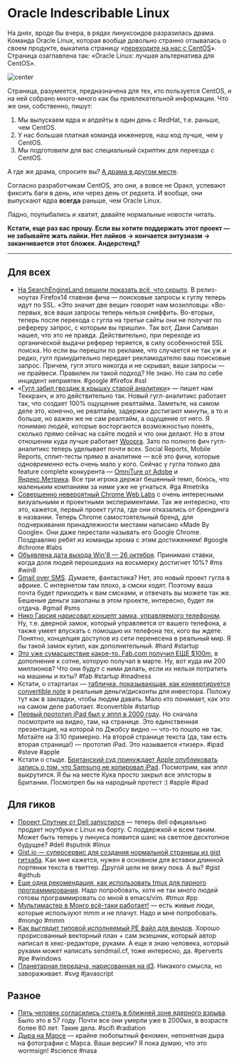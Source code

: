 # Oracle Indescribable Linux

На днях, вроде бы вчера, в рядах линуксоидов разразилась драма. Команда Oracle Linux, которая вообще довольно странно отзывалась о своем продукте, выкатила страницу «[переходите на нас с CentOS](http://linux.oracle.com/switch/centos/)». Страница озаглавлена так: «Oracle Linux: лучшая альтернатива для CentOS».

![center](http://gigaom2.files.wordpress.com/2010/12/4199675334_66c3e3d61d_z-1.png)

Страница, разумеется, предназначена для тех, кто пользуется CentOS, и на ней собрано много-много как бы привлекательной информации. Что же они, собственно, пишут:

1. Мы выпускаем ядра и апдейты в один день с RedHat, т.е. раньше, чем CentOS.
2. У нас большая платная команда инженеров, наш код лучше, чем у CentOS.
3. Мы подготовили для вас специальный скриптик для переезда с CentOS.

А где же драма, спросите вы? [А драма в другом месте](http://www.bashton.com/blog/2012/oracle-spreading-fud-about-centos/).

Согласно разработчикам CentOS, это они, а вовсе не Оракл, успевают фиксить баги в день, или через день от редхета. И вообще, они выпускают ядра **всегда** раньше, чем Oracle Linux.

Ладно, поулыбались и хватит, давайте нормальные новости читать.

**Кстати, еще раз вас прошу. Если вы хотите поддержать этот проект — не забывайте жать лайки. Нет лайков → кончается энтузиазм → заканчивается этот бложек. Андерстенд?**


-----

## Для всех
* [На SearchEngineLand решили показать всё, что скрыто](http://searchengineland.com/firefox-14-now-encrypts-google-searches-but-search-terms-still-will-leak-out-127831). В релиз-ноутах Firefox14 главная фича — поисковые запросы к гуглу теперь идут по SSL. «Это значит две вещи» говорят нам мозилловцы: «Во-первых, все ваши запросы теперь нельзя сниффить. Во-вторых, теперь после перехода с гугла на третьи сайты они не получат по рефереру запрос, с которым вы пришли». Так вот, Дани Саливан нашел, что это не правда. Действительно, при переходе из органической выдачи реферер теряется, в силу особенностей SSL поиска. Но если вы перешли по рекламе, что случается не так уж и редко, гугл принудительно передает рекламодателю ваш поисковые запрос. Причем, гугл этого никогда и не скрывал, ваши запросы — не прайвеси. Правилен ли такой подход? Не знаю. Но сам по себе инцидент неприятен. #google #firefox #ssl
* «[Гугл забил гвоздик в крышку старой аналитики](http://techcrunch.com/2012/07/17/google-puts-nail-in-the-coffin-for-static-analytics-real-time-now-the-only-option/)» — пишет нам Теккранч, и это действительно так. Новый гугл-аналитикс работает так, что создает 100% ощущение реалтайма. Заметьте, на самом деле это, конечно, не реалтайм, задержки достигают минуты, а то и больше, но важен же не сам реалтайм, а ощущение от него. Я понимаю людей, которые восторгаются возможностью понять, сколько прямо сейчас на сайте людей и что они делают. Но в этом отношении куда лучше работает [Woopra](http://woopra.com). Зато по полноте фич гугл-аналитикс теперь уделывает почти всех. Social Reports, Mobile Reports, сплит-тесты прямо в аналитике — всё это фичи, которые *одновременно* есть очень мало у кого. Сейчас у гугла только два feature complete конкурента — [OmniTure от Adobe](http://www.omniture.com/) и [Яндекс.Метрика](http://metrika.yandex.ru). Все три игрока держат бешенный темп, боюсь, что маленьким компаниям за ними уже не угнаться. #ga #metrika
* [Совершенно невероятный Chrome Web Labs](http://www.chromeweblab.com/) с очень интересными визуальными и проектными экспериментами. Так же интересно, что это, кажется, первый проект гугла, где они отказались от брендинга в названии. Теперь Chrome самостоятельный бренд, для подчеркивания принадлежности местами написано «Made By Google». Они даже перестали называть его Google Chrome. Поздравляю ребят из команды хрома с этим достижением! #google #chrome #labs
* [Объявлена дата выхода Win'8 — 26 октября](http://www.redmondtimes.com/2012/07/18/windows-8-launch-date-announced-october-26th.aspx). Принимаю ставки, когда доля людей перешедших на восьмерку достигнет 10%? #ms #win8
* [Gmail over SMS](http://google-africa.blogspot.co.uk/2012/07/send-and-receive-gmail-on-your-phone-as.html). Думаете, фантастика? Нет, это новый проект гугла в африке. С интернетом там плохо, а смски ходят. Поэтому ваша почта будет приходить к вам смсками, и отвечать вы можете так же. Бешеные деньги закопаны в этом проекте, интересно, будет ли отдача. #gmail #sms
* [Нико Гарсия нарисовал концепт замка, управляемого телефоном](http://www.nico.im/post/27498101987/reinventing-the-key). Ну, т.е. дверной замок, который управляется от вашего телефона, а также умеет впускать с помощью их телефона тех, кого вы ждете. Понятно, концепция доступов из сети перенесена в реальный мир. Я бы такой замок купил, как дополнительный. #hard #startup
* [Это уже сумасшествие какое-то. Fab.com получил ЕЩЕ $100m](http://online.wsj.com/article/SB10000872396390444097904577535323312754532.html), в дополнение к сотне, которую получал в марте. Ну, вот куда им 200 миллионов? Что они будут с ними делать, если их нельзя потратить на машины и яхты? #fab #startup #madness
* Кстати, о стартапах — [табличка, показывающая, как конвертируется convertible note](http://rajibedi.tumblr.com/post/27034332353/discount-or-cap-a-spreadsheet-that-shows-what-happens) в реальные деньги/дисконты для инвестора. Положу тут как в закладки, чтобы людям давать. Мало кто понимает, как это на самом деле работает. #convertible #startup
* [Первый прототип iPad был у эппл в 2000 году](http://www.networkworld.com/community/blog/earliest-known-photos-apple-ipad-prototype). Но сначала посмотрите на видео, там, на странице. Это единственная презентация, на которой по Джобсу видно — что-то пошло не так. Мотайте на 3:10 примерно. На второй странице текста (да, там есть вторая страница!) — прототип iPad. Это называется «тизер». #ipad #steve #apple
* Кстати о стыде. [Британский суд принуждает Apple опубликовать запись о том, что Samsung не копировал iPad](http://www.bloomberg.com/news/2012-07-18/apple-must-publish-notice-samsung-didn-t-copy-ipad-judge-says.html). Посмотрим, как эппл выкрутится. Я бы на месте Кука просто закрыл все эплсторы в Британии. Посмотрел бы на народный протест :) #apple #ipad

## Для гиков
* [Проект Спутник от Dell запустился](http://techcrunch.com/2012/07/18/dell-gives-linux-laptops-another-chance/) — теперь dell официально продает ноутбуки с Linux на борту. С поддержкой и всем таким. Может быть теперь у линукса появится шанс на светлое десктопное будущее? #dell #sputnik #linux
* [Gist.io — суперсервис для создания нормальной страницы из gist гитхаба](http://gist.io). Как мне кажется, нужен в основном для вставки длинной портянки текста в твиттер. Другой цели не вижу пока. А вы? #gist #github
* [Еще одна рекомендация, как использовать tmux для парного программирования](http://pivotallabs.com/users/joe/blog/articles/2199-how-we-use-tmux-for-remote-pair-programming-). Надо попробовать, хотя не так много людей готовы программировать со мной в emacs/vim. #tmux #pp
* [Мультимастер в Монго всё-таки работает!](http://blog.pythonisito.com/2012/07/multi-master-replication-in-mongodb.html) — есть живые люди, которые используют mmm и не плачут. Надо и мне попробовать. #mongo #mmm
* [Как выглядит типовой исполняемый PE файл для виндов](http://code.google.com/p/corkami/wiki/PE101?show=content). Хорошо прорисованный векторный план + сам экзешник, который автор написал в хекс-редакторе, руками. А еще я знаю человека, который руками может написать sendmail.cf, тоже интересно, да. #perverts #pe #windows
* [Планетарная передача, нарисованная на d3](http://bl.ocks.org/1353700). Никакого смысла, но завораживает. #svg #javascript

## Разное
* [Пять человек согласились стоять в ближней зоне ядерного взрыва](http://www.npr.org/blogs/krulwich/2012/07/16/156851175/five-men-agree-to-stand-directly-under-an-exploding-nuclear-bomb?ps=cprs). Было это в 57 году. Почти все они умерли уже в 2000ых, в возрасте более 80 лет. Такие дела. #scifi #radiation
* [Дыра на Марсе](http://apod.nasa.gov/apod/ap120718.html) — крайне любопытный феномен, непонятная дыра на фотографии с Марса. Ваши версии? Я пока думаю, что это wormsign! #science #nasa